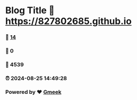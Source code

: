 # Blog Title :link: https://827802685.github.io 
### :page_facing_up: [14](https://827802685.github.io/tag.html) 
### :speech_balloon: 0 
### :hibiscus: 4539 
### :alarm_clock: 2024-08-25 14:49:28 
### Powered by :heart: [Gmeek](https://github.com/Meekdai/Gmeek)
